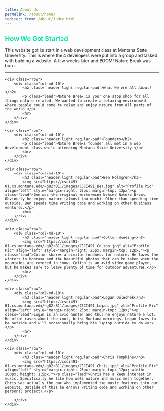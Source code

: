 ```yaml
---
title: About Us
permalink: /about/home/
redirect_from: /about/index.html
---
```

<style>

	h2, h3 {
		color: rgb(12,227,172)
	}

	.container, .row, .col-md-10 {
		max-width: 100%;
	}

</style>

<div class="container">
	<div class="row">
		<div class="col-md-10">
			<h2 class="header-light regular-pad">How We Got Started</h2>
			<p class="lead">This website got its start in a web development class at Montana State University. This is where the 4 developers were put into a group and tasked with building a website. A few weeks later and BOOM! Nature Break was born.</p>
			<hr>
		</div>
	</div>

	<div class="row">
		<div class="col-md-10">
			<h2 class="header-light regular-pad">What We Are All About?</h2>
			<p class="lead">Nature Break is your one stop shop for all things nature related. We wanted to create a relaxing environment where people could come to relax and enjoy nature from all parts of the world.</p>
			<hr>
		</div>
	</div>

	<div class="row">
		<div class="col-md-10">
			<h2 class="header-light regular-pad">Founders</h2>
			<p class="lead">Nature Breaks founder all met in a web development class while attending Montana State University.</p>
			<hr>
		</div>
	</div>

	<div class="row">
		<div class="col-md-10">
			<h3 class="header-light regular-pad">Ben Holmgren</h3>
			<img src="https://csci491-01.cs.montana.edu/~g82r811/images/CSCI491_Ben.jpg" alt="Profile Pic" align="left" style="margin-right: 25px; margin-top: 12px"><p class="lead">Ben was the original mastermind behind Nature Break. Obviously he enjoys nature (almost too much). Other than spending time outside, Ben spends time writing code and working on other business ventures.</p>
			<hr>
		</div>
	</div>

	<div class="row">
		<div class="col-md-10">
			<h3 class="header-light regular-pad">Colton Weeding</h3>
			<img src="https://csci491-01.cs.montana.edu/~g82r811/images/CSCI491_Colton.jpg" alt="Profile Pic" align="left" style="margin-right: 25px; margin-top: 12px;"><p class="lead">Colton shares a similar fondness for nature. He loves the winters in Montana and the beautiful photos that can be taken when the mountains are covered in snow. Colton is an avid video game player, but he makes sure to leave plenty of time for outdoor adventures.</p>
			<hr>
		</div>
	</div>

	<div class="row">
		<div class="col-md-10">
			<h3 class="header-light regular-pad">Logan Dolechek</h3>
			<img src="https://csci491-01.cs.montana.edu/~g82r811/images/CSCI491_Logan.jpg" alt="Profile Pic" align="left" style="margin-right: 25px; margin-top: 12px;"><p class="lead">Logan is an avid hunter and thus he enjoys nature a lot. He often raves about the cool, brisk Montana mornings. Logan loves to be outside and will occasionally bring his laptop outside to do work.</p>
			<hr>
		</div>
	</div>

	<div class="row">
		<div class="col-md-10">
			<h3 class="header-light regular-pad">Chris Tompkins</h3>
			<img src="https://csci491-01.cs.montana.edu/~g82r811/images/CSCI491_Chris.jpg" alt="Profile Pic" align="left" style="margin-right: 25px; margin-top: 12px; width: 100px; height: 115px;"><p class="lead">Chris has a keen interest in music. Specifically he like how well nature and music mesh together. Chris was actually the one who implemented the music features into our website. Outside of this he enjoys writing code and working on other personal projects.</p>

		</div>
	</div>
</div>
